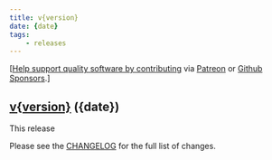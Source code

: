 ```yaml
---
title: v{version}
date: {date}
tags:
    - releases
---
```


[[Help support quality software by contributing](https://github.com/saulpw/visidata/blob/develop/CONTRIBUTING.md) via [Patreon](https://patreon.com/saulpw) or [Github Sponsors](https://github.com/sponsors/saulpw).]

## [v{version}](https://github.com/saulpw/visidata/releases/tag/v{version}) ({date})

This release






Please see the [CHANGELOG](https://github.com/saulpw/visidata/blob/v{version}/CHANGELOG.md) for the full list of changes.
